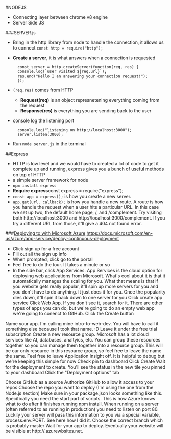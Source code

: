 #NODEJS
* Connecting layer between chrome v8 engine
* Server Side JS



###SERVER.js
* Bring in the http library from node to handle the connection, it allows us to connect
     `const http = require("http");`   

* **Create a server**, it is what answers when a connection is requested

        const server = http.createServer(function(req, res) {
        console.log(`user visited ${req.url}`);
        res.end("Hello I an answering your connection request!");
        });   
* `(req,res)` comes from HTTP
    * **Request(req)** is an object represnetening everything coming from the request 
    * **Response(res)** is everything you are sending back to the user

* console log the listening port

        console.log("listening on http://localhost:3000");
        server.listen(3000);

* Run `node server.js` in the terminal


##Express
* HTTP is low level and we would have to created a lot of code to get it complete up and running, express gives you a bunch of useful methods on top of HTTP
* a simple server framework for node
* `npm install express`
* **Require express**const express = require("express");
* `const app = express();` is how you create a new server.
* `app.get(url, callback);` is how you handle a new route. A route is how you handle the request when a user hits a particular URL. In this case we set up two, the default home page, /, and /complement. Try visiting both http://localhost:3000 and http://localhost:3000/complement. If you try a different URL from those, it'll give a 404 not found error.






###[Deploying to with Microsoft Azure](https://azure.microsoft.com/en-us/services/app-service/?WT.mc_id=introtowebdev-github-brholt)
https://docs.microsoft.com/en-us/azure/app-service/deploy-continuous-deployment


* Click sign up for a free account
* Fill out all the sign up info
* When prompted, click go to the portal
* Feel free to do the tour. It takes a minute or so
* In the side bar, click App Services. App Services is the cloud option for deploying web applications from Microsoft. What's cool about it is that it automatically manages the scaling for you. What that means is that if you website gets really popular, it'll spin up more servers for you and you don't have to do anything. It just does it for you. Once the popularity dies down, it'll spin it back down to one server for you
Click create app service
Click Web App. If you don't see it, search for it. There are other types of apps you can do, but we're going to do an empty web app we're going to conenct to GitHub.
Click the Create button

Name your app. I'm calling mine intro-to-web-dev. You will have to call it something else because I took that name. :D
Leave it under the free trial subscription
Create a new resource group. Microsoft has a lot cloud services like AI, databases, analtyics, etc. You can group these resources together so you can manage them together into a resource group. This will be our only resource in this resource group, so feel free to leave the name the same.
Feel free to leave Application Insight off. It is helpful to debug but we're keeping this simple for now
Check pin to dashboard
Click Create
Wait for the deployment to create. You'll see the status in the new tile you pinned to your dashboard
Click the "Deployment options" tab

Choose GitHub as a source
Authorize GitHub to allow it access to your repos
Choose the repo you want to deploy (I'm using the one from the Node.js section)
Make sure in your package.json looks something like this. Specifically you need the start part of scripts. This is how Azure knows what to do after it finishes running npm install.
When running on a server (often referred to as running in production) you need to listen on port 80. Luckily your server will pass this information to you via a special variable, process.env.PORT. See here how I did it.
Choose the correct branch which is probably master
Wait for your app to deploy. Eventually your website will be visible at http://<your websitename>.azurewbsites.net.